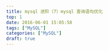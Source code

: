 ```yaml
---
title: mysql 进阶（7）mysql 查询语句优化
top: 1
date: 2016-06-01 15:05:58
tags: ["MySQL"]
categories: ["MySQL"]
draft: true
---
```


